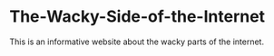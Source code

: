 # The-Wacky-Side-of-the-Internet
This is an informative website about the wacky parts of the internet.
